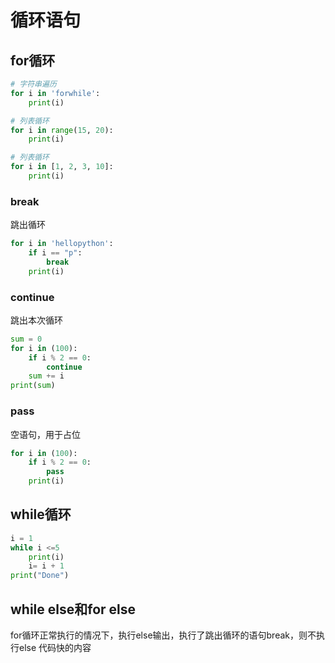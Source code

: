 # 循环语句

## for循环

```python
# 字符串遍历
for i in 'forwhile':
    print(i)

# 列表循环
for i in range(15, 20):
    print(i)

# 列表循环
for i in [1, 2, 3, 10]:
    print(i)
```

### break

跳出循环

```python
for i in 'hellopython':
    if i == "p":
        break
    print(i)
```

### continue

跳出本次循环

```python
sum = 0
for i in (100):
    if i % 2 == 0:
        continue
    sum += i
print(sum)
```

### pass

空语句，用于占位

```python
for i in (100):
    if i % 2 == 0:
        pass
    print(i)
```

## while循环

```python
i = 1
while i <=5
    print(i)
    i= i + 1
print("Done")
```

## while else和for else

for循环正常执行的情况下，执行else输出，执行了跳出循环的语句break，则不执行else 代码快的内容
